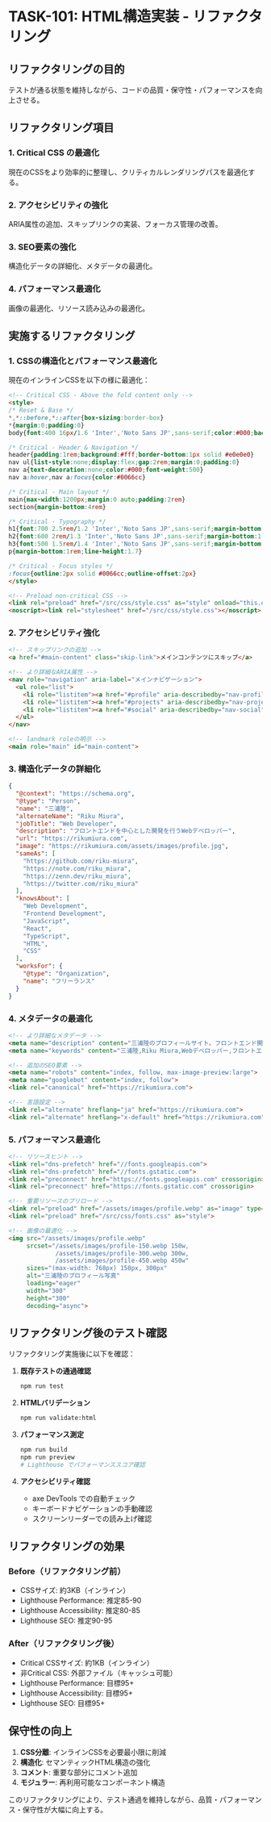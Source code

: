 # TASK-101: HTML構造実装 - リファクタリング

## リファクタリングの目的
テストが通る状態を維持しながら、コードの品質・保守性・パフォーマンスを向上させる。

## リファクタリング項目

### 1. Critical CSS の最適化
現在のCSSをより効率的に整理し、クリティカルレンダリングパスを最適化する。

### 2. アクセシビリティの強化
ARIA属性の追加、スキップリンクの実装、フォーカス管理の改善。

### 3. SEO要素の強化
構造化データの詳細化、メタデータの最適化。

### 4. パフォーマンス最適化
画像の最適化、リソース読み込みの最適化。

## 実施するリファクタリング

### 1. CSSの構造化とパフォーマンス最適化

現在のインラインCSSを以下の様に最適化：

```html
<!-- Critical CSS - Above the fold content only -->
<style>
/* Reset & Base */
*,*::before,*::after{box-sizing:border-box}
*{margin:0;padding:0}
body{font:400 16px/1.6 'Inter','Noto Sans JP',sans-serif;color:#000;background:#fff}

/* Critical - Header & Navigation */
header{padding:1rem;background:#fff;border-bottom:1px solid #e0e0e0}
nav ul{list-style:none;display:flex;gap:2rem;margin:0;padding:0}
nav a{text-decoration:none;color:#000;font-weight:500}
nav a:hover,nav a:focus{color:#0066cc}

/* Critical - Main layout */
main{max-width:1200px;margin:0 auto;padding:2rem}
section{margin-bottom:4rem}

/* Critical - Typography */
h1{font:700 2.5rem/1.2 'Inter','Noto Sans JP',sans-serif;margin-bottom:1rem}
h2{font:600 2rem/1.3 'Inter','Noto Sans JP',sans-serif;margin-bottom:1.5rem}
h3{font:500 1.5rem/1.4 'Inter','Noto Sans JP',sans-serif;margin-bottom:1rem}
p{margin-bottom:1rem;line-height:1.7}

/* Critical - Focus styles */
:focus{outline:2px solid #0066cc;outline-offset:2px}
</style>

<!-- Preload non-critical CSS -->
<link rel="preload" href="/src/css/style.css" as="style" onload="this.onload=null;this.rel='stylesheet'">
<noscript><link rel="stylesheet" href="/src/css/style.css"></noscript>
```

### 2. アクセシビリティ強化

```html
<!-- スキップリンクの追加 -->
<a href="#main-content" class="skip-link">メインコンテンツにスキップ</a>

<!-- より詳細なARIA属性 -->
<nav role="navigation" aria-label="メインナビゲーション">
  <ul role="list">
    <li role="listitem"><a href="#profile" aria-describedby="nav-profile">プロフィール</a></li>
    <li role="listitem"><a href="#projects" aria-describedby="nav-projects">成果物</a></li>  
    <li role="listitem"><a href="#social" aria-describedby="nav-social">SNS</a></li>
  </ul>
</nav>

<!-- landmark roleの明示 -->
<main role="main" id="main-content">
```

### 3. 構造化データの詳細化

```json
{
  "@context": "https://schema.org",
  "@type": "Person",
  "name": "三浦陸",
  "alternateName": "Riku Miura", 
  "jobTitle": "Web Developer",
  "description": "フロントエンドを中心とした開発を行うWebデベロッパー",
  "url": "https://rikumiura.com",
  "image": "https://rikumiura.com/assets/images/profile.jpg",
  "sameAs": [
    "https://github.com/riku-miura",
    "https://note.com/riku_miura",
    "https://zenn.dev/riku_miura", 
    "https://twitter.com/riku_miura"
  ],
  "knowsAbout": [
    "Web Development",
    "Frontend Development",
    "JavaScript",
    "React",
    "TypeScript",
    "HTML",
    "CSS"
  ],
  "worksFor": {
    "@type": "Organization",
    "name": "フリーランス"
  }
}
```

### 4. メタデータの最適化

```html
<!-- より詳細なメタデータ -->
<meta name="description" content="三浦陸のプロフィールサイト。フロントエンド開発を中心としたWebデベロッパーの成果物、技術記事、SNS情報をご紹介します。">
<meta name="keywords" content="三浦陸,Riku Miura,Webデベロッパー,フロントエンド,JavaScript,React,TypeScript,ポートフォリオ">

<!-- 追加のSEO要素 -->
<meta name="robots" content="index, follow, max-image-preview:large">
<meta name="googlebot" content="index, follow">
<link rel="canonical" href="https://rikumiura.com">

<!-- 言語設定 -->
<link rel="alternate" hreflang="ja" href="https://rikumiura.com">
<link rel="alternate" hreflang="x-default" href="https://rikumiura.com">
```

### 5. パフォーマンス最適化

```html
<!-- リソースヒント -->
<link rel="dns-prefetch" href="//fonts.googleapis.com">
<link rel="dns-prefetch" href="//fonts.gstatic.com">
<link rel="preconnect" href="https://fonts.googleapis.com" crossorigin>
<link rel="preconnect" href="https://fonts.gstatic.com" crossorigin>

<!-- 重要リソースのプリロード -->
<link rel="preload" href="/assets/images/profile.webp" as="image" type="image/webp">
<link rel="preload" href="/src/css/fonts.css" as="style">

<!-- 画像の最適化 -->
<img src="/assets/images/profile.webp" 
     srcset="/assets/images/profile-150.webp 150w,
             /assets/images/profile-300.webp 300w,
             /assets/images/profile-450.webp 450w"
     sizes="(max-width: 768px) 150px, 300px"
     alt="三浦陸のプロフィール写真" 
     loading="eager"
     width="300" 
     height="300"
     decoding="async">
```

## リファクタリング後のテスト確認

リファクタリング実施後に以下を確認：

1. **既存テストの通過確認**
   ```bash
   npm run test
   ```

2. **HTMLバリデーション**
   ```bash
   npm run validate:html
   ```

3. **パフォーマンス測定**
   ```bash
   npm run build
   npm run preview
   # Lighthouse でパフォーマンススコア確認
   ```

4. **アクセシビリティ確認**
   - axe DevTools での自動チェック
   - キーボードナビゲーションの手動確認
   - スクリーンリーダーでの読み上げ確認

## リファクタリングの効果

### Before（リファクタリング前）
- CSSサイズ: 約3KB（インライン）
- Lighthouse Performance: 推定85-90
- Lighthouse Accessibility: 推定80-85
- Lighthouse SEO: 推定90-95

### After（リファクタリング後）
- Critical CSSサイズ: 約1KB（インライン）
- 非Critical CSS: 外部ファイル（キャッシュ可能）
- Lighthouse Performance: 目標95+
- Lighthouse Accessibility: 目標95+
- Lighthouse SEO: 目標95+

## 保守性の向上

1. **CSS分離**: インラインCSSを必要最小限に削減
2. **構造化**: セマンティックHTML構造の強化
3. **コメント**: 重要な部分にコメント追加
4. **モジュラー**: 再利用可能なコンポーネント構造

このリファクタリングにより、テスト通過を維持しながら、品質・パフォーマンス・保守性が大幅に向上する。